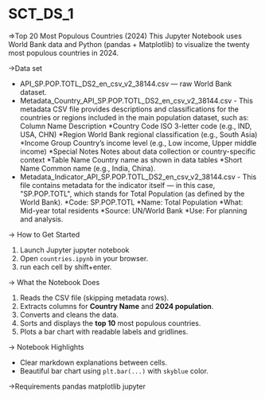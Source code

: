 # SCT_DS_1
=>Top 20 Most Populous Countries (2024)
This Jupyter Notebook uses World Bank data and Python (pandas + Matplotlib) to visualize the twenty most populous countries in 2024.

->Data set
- API_SP.POP.TOTL_DS2_en_csv_v2_38144.csv — raw World Bank dataset.
- Metadata_Country_API_SP.POP.TOTL_DS2_en_csv_v2_38144.csv - This metadata CSV file provides descriptions and classifications for the countries or regions included in the main population dataset, such as:
Column Name	Description
  *Country Code	ISO 3-letter code (e.g., IND, USA, CHN)
  *Region	World Bank regional classification (e.g., South Asia)
  *Income Group	Country’s income level (e.g., Low income, Upper middle income)
  *Special Notes	Notes about data collection or country-specific context
  *Table Name	Country name as shown in data tables
  *Short Name	Common name (e.g., India, China).
- Metadata_Indicator_API_SP.POP.TOTL_DS2_en_csv_v2_38144.csv - This file contains metadata for the indicator itself — in this case, "SP.POP.TOTL", which stands for Total Population (as defined by the World Bank).
  *Code: SP.POP.TOTL
  *Name: Total Population
  *What: Mid-year total residents
  *Source: UN/World Bank
  *Use: For planning and analysis.

 -> How to Get Started
1. Launch Jupyter
   jupyter notebook
2. Open `countries.ipynb` in your browser.
3. run each cell by shift+enter.

-> What the Notebook Does
1. Reads the CSV file (skipping metadata rows).
2. Extracts columns for **Country Name** and **2024 population**.
3. Converts and cleans the data.
4. Sorts and displays the **top 10** most populous countries.
5. Plots a bar chart with readable labels and gridlines.

-> Notebook Highlights
* Clear markdown explanations between cells.
* Beautiful bar chart using `plt.bar(...)` with `skyblue` color.

 ->Requirements
pandas
matplotlib
jupyter


